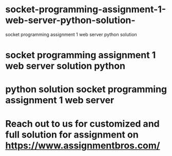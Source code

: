 # socket-programming-assignment-1-web-server-python-solution-
socket programming assignment 1 web server python solution 

# socket programming assignment 1 web server solution python 
# python solution socket programming assignment 1 web server

# Reach out to us for customized and full solution for assignment on https://www.assignmentbros.com/
